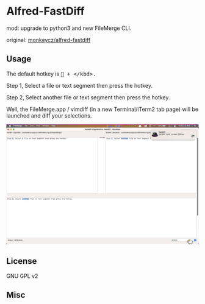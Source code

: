 # Alfred-FastDiff


mod: upgrade to python3 and new FileMerge CLI.

original: [monkeycz/alfred-fastdiff](https://github.com/monkeycz/alfred-fastdiff)

## Usage

The default hotkey is <kbd> + \</kbd>.

Step 1, Select a file or text segment then press the hotkey.

Step 2, Select another file or text segment then press the hotkey.

Well, the FileMerge.app / vimdiff (in a new Terminal/iTerm2 tab page) will be launched  and diff your selections.

![FastDiff](./assets/FastDiff.png)

## License

GNU GPL v2

## Misc



